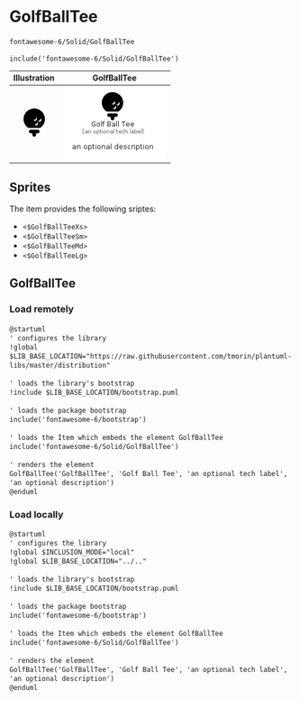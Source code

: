 # GolfBallTee


```text
fontawesome-6/Solid/GolfBallTee
```

```text
include('fontawesome-6/Solid/GolfBallTee')
```



| Illustration | GolfBallTee |
| :---: | :---: |
| ![illustration for Illustration](../../fontawesome-6/Solid/GolfBallTee.png) | ![illustration for GolfBallTee](../../fontawesome-6/Solid/GolfBallTee.Local.png) |



## Sprites
The item provides the following sriptes:

- `<$GolfBallTeeXs>`
- `<$GolfBallTeeSm>`
- `<$GolfBallTeeMd>`
- `<$GolfBallTeeLg>`





## GolfBallTee

### Load remotely
```plantuml
@startuml
' configures the library
!global $LIB_BASE_LOCATION="https://raw.githubusercontent.com/tmorin/plantuml-libs/master/distribution"

' loads the library's bootstrap
!include $LIB_BASE_LOCATION/bootstrap.puml

' loads the package bootstrap
include('fontawesome-6/bootstrap')

' loads the Item which embeds the element GolfBallTee
include('fontawesome-6/Solid/GolfBallTee')

' renders the element
GolfBallTee('GolfBallTee', 'Golf Ball Tee', 'an optional tech label', 'an optional description')
@enduml
```

### Load locally
```plantuml
@startuml
' configures the library
!global $INCLUSION_MODE="local"
!global $LIB_BASE_LOCATION="../.."

' loads the library's bootstrap
!include $LIB_BASE_LOCATION/bootstrap.puml

' loads the package bootstrap
include('fontawesome-6/bootstrap')

' loads the Item which embeds the element GolfBallTee
include('fontawesome-6/Solid/GolfBallTee')

' renders the element
GolfBallTee('GolfBallTee', 'Golf Ball Tee', 'an optional tech label', 'an optional description')
@enduml
```

